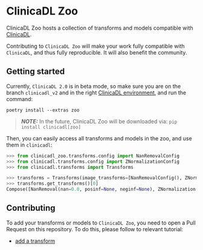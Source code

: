 # ClinicaDL Zoo

ClinicaDL Zoo hosts a collection of transforms and models compatible with [ClinicaDL](https://github.com/aramis-lab/clinicadl).

Contributing to ``ClinicaDL Zoo`` will make your work fully compatible with ``ClinicaDL``, and thus
fully reproducible. It will also benefit the community.

## Getting started

Currently, ``ClinicaDL 2.0`` is in beta mode, so make sure you are on the branch ``clinicadl_v2`` and in the right [ClinicaDL environment](https://clinicadl.readthedocs.io/en/latest/installation.html), and run the command:

```
poetry install --extras zoo
````

> **_NOTE:_** In the future, ClinicaDL Zoo will be downloaded via: ```pip install clinicadl[zoo]```

Then, you can easily access all transforms and models in the zoo, and use
them in ``clinicadl``:

```python
>>> from clinicadl_zoo.transforms.config import NanRemovalConfig
>>> from clinicadl.transforms.config import ZNormalizationConfig
>>> from clinicadl.transforms import Transforms

>>> transforms = Transforms(image_transforms=[NanRemovalConfig(), ZNormalizationConfig()])
>>> transforms.get_transforms()[0]
Compose([NanRemoval(nan=0.0, posinf=None, neginf=None), ZNormalization(masking_method=None)])
```

## Contributing

To add your transforms or models to ``ClinicaDL Zoo``, you need to open
a Pull Request on this repository. To do this, please follow to relevant tutorial:

- [add a transform](https://github.com/aramis-lab/clinicadl-tutorials/blob/main/transforms/transforms_zoo.ipynb)